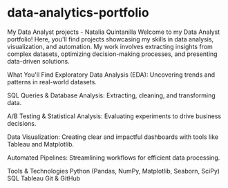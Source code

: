 # data-analytics-portfolio
My Data Analyst projects - Natalia Quintanilla
Welcome to my Data Analyst portfolio! Here, you'll find projects showcasing my skills in data analysis, visualization, and automation. My work involves extracting insights from complex datasets, optimizing decision-making processes, and presenting data-driven solutions.

What You'll Find
Exploratory Data Analysis (EDA): Uncovering trends and patterns in real-world datasets.

SQL Queries & Database Analysis: Extracting, cleaning, and transforming data.

A/B Testing & Statistical Analysis: Evaluating experiments to drive business decisions.

Data Visualization: Creating clear and impactful dashboards with tools like Tableau and Matplotlib.

Automated Pipelines: Streamlining workflows for efficient data processing.

Tools & Technologies
Python (Pandas, NumPy, Matplotlib, Seaborn, SciPy)
SQL 
Tableau 
Git & GitHub